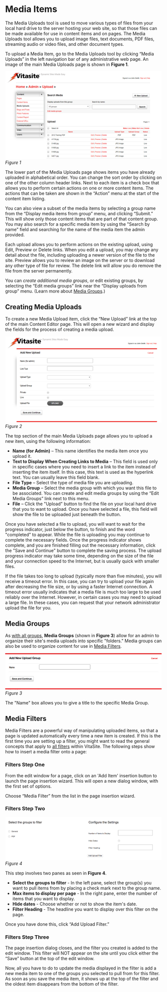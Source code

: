 # Media Items

The Media Uploads tool is used to move various types of files from your local hard drive to the server hosting your web site, so that those files can be made available for use in content items and on pages. The Media Uploads tool allows you to upload image files, text documents, PDF files, streaming audio or video files, and other
document types.

To upload a Media Item, go to the Media Uploads tool by clicking “Media Uploads” in the left navigation bar of any administrative web page. An image of the main Media Uploads page is shown in **Figure 1**.

![Figure 1](img/upload_figure_1.png)
*Figure 1*

The lower part of the Media Uploads page shows items you have already uploaded in alphabetical order. You can change the sort order by clicking on one of the other column header links. Next to each item is a check box that allows you to perform certain actions on one or more content items. The actions that can be taken are shown in the “Action” menu at the start of the content item listing.

You can also view a subset of the media items by selecting a group name from the “Display media items from group” menu, and clicking “Submit.” This will show only those content items that are part of that content group. You may also search for a specific media item by using the "Search by name" field and searching for the name of the media item the admin provided.

Each upload allows you to perform actions on the existing upload, using Edit, Preview or Delete links. When you edit a upload, you may change any detail about the file, including uploading a newer version of the file to the site. Preview allows you to review an image on the server or to download any other type of file for review. The delete link will allow you do remove the file from the server permanently.

You can _create additional media groups_, or edit existing groups, by selecting the “Edit media groups” link near the “Display uploads from group” menu. (Learn more about [Media Groups](#media-groups).)

## Creating Media Uploads

To create a new Media Upload item, click the “New Upload” link at the top of the main Content Editor page. This will open a new wizard and display the fields for the process of creating a media upload.

![Figure 2](img/upload_figure_2.png)
*Figure 2*

The top section of the main Media Uploads page allows you to upload a new item, using the following information:

* **Name (for Admin)** – This name identifies the media item once you upload it.
* **Text to Display When Creating Links to Media** – This field is used only in specific cases where you need to insert a link to the item instead of inserting the item itself. In this case, this text is used as the hyperlink text. You can usually leave this field blank.
* **File Type** – Select the type of media file you are uploading.
* **Media Group** – Select the media group with which you want this file to be associated. You can create and edit media groups by using the “Edit Media Groups” link next to this menu.
* **File** – Click the "Upload" button to find the file on your local hard drive that you to want to upload. Once you have selected a file, this field will show the file to be uploaded just beneath the button.

Once you have selected a file to upload, you will want to wait for the progress indicator, just below the button, to finish and the word "completed" to appear. While the file is uploading you may continue to complete the necessary fields. Once the progress indicator shows complete, and you are finished filling out the necessary information, click the "Save and Continue" button to complete the saving process. The upload progress indicator may take some time, depending on the size of the file and your connection speed to the Internet, but is usually quick with smaller files.

If the file takes too long to upload (typically more than five minutes), you will receive a timeout error. In this case, you can try to upload your file again after decreasing the file size, or by using a faster Internet connection. A timeout error usually indicates that a media file is much too large to be used reliably over the Internet. However, in certain cases you may need to upload a large file. In these cases, you can request that your network administrator upload the file for you.

## Media Groups

As [with all groups](/#groups), **Media Groups** (shown in **Figure 3**) allow for an admin to organize their site's media uploads into specific "folders." Media groups can also be used to organize content for use in [Media Filters](#media-filters).

![Figure 3](img/upload_figure_3.png)
*Figure 3*

The "Name" box allows you to give a title to the specific Media Group.

## Media Filters

Media Filters are a powerful way of manipulating uploaded items, so that a page is updated automatically every time a new  item is created. If this is the first time you are setting up a filter, you might want to read the general concepts that apply to [all  filters](/#filters) within VitaSite. The following steps show how to insert a media filter onto a page:

### Filters Step One

From the edit window for a page, click on an 'Add Item' insertion button to launch the page insertion wizard. This will open a new dialog window, with the first set of options.

Choose “Media Filter” from the list in the page insertion wizard.

### Filters Step Two

![Figure 4.](img/upload_figure_4.png)
*Figure 4*

This step involves two panes as seen in **Figure 4**.

* **Select the groups to filter** - In the left pane, select the group(s) you want to pull items from by placing a check mark next to the group name.
* **Max items to display per page** - In the right pane, enter the number of items that you want to display.
* **Hide dates** - Choose whether or not to show the item's date.
* **Filter Heading** - The headline you want to display over this filter on the page.

Once you have done this, click “Add Upload Filter.”

### Filters Step Three

The page insertion dialog closes, and the filter you created is added to the edit window. This filter will NOT appear on the site until you click either the “Save” button at the top of the edit window.

Now, all you have to do to update the media displayed in the filter is add a new media item to one of the groups you selected to pull from for this filter. As soon as you save the media item, it shows up at the top of the filter and the oldest item disappears from the bottom of the filter.